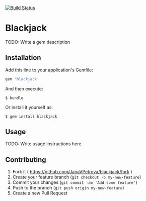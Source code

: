 [![Build Status](https://travis-ci.org/JanaVPetrova/blackjack.svg?branch=master)](https://travis-ci.org/JanaVPetrova/blackjack)

# Blackjack

TODO: Write a gem description

## Installation

Add this line to your application's Gemfile:

```ruby
gem 'blackjack'
```

And then execute:

    $ bundle

Or install it yourself as:

    $ gem install blackjack

## Usage

TODO: Write usage instructions here

## Contributing

1. Fork it ( https://github.com/JanaVPetrova/blackjack/fork )
2. Create your feature branch (`git checkout -b my-new-feature`)
3. Commit your changes (`git commit -am 'Add some feature'`)
4. Push to the branch (`git push origin my-new-feature`)
5. Create a new Pull Request
